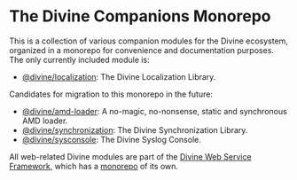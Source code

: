 # The Divine Companions Monorepo

This is a collection of various companion modules for the Divine ecosystem, organized in a monorepo for convenience and
documentation purposes. The only currently included module is:

* [@divine/localization](localization): The Divine Localization Library.

Candidates for migration to this monorepo in the future:

* [@divine/amd-loader]:      A no-magic, no-nonsense, static and synchronous AMD loader.
* [@divine/synchronization]: The Divine Synchronization Library.
* [@divine/sysconsole]:      The Divine Syslog Console.

All web-related Divine modules are part of the [Divine Web Service Framework], which has a [monorepo][@divine/wsf] of
its own.

[@divine/amd-loader]:           https://github.com/Divine-Software/divine-amd-loader
[@divine/synchronization]:      https://github.com/Divine-Software/divine-synchronization
[@divine/sysconsole]:           https://github.com/Divine-Software/sysconsole
[@divine/wsf]:                  https://github.com/Divine-Software/WSF
[Divine Web Service Framework]: https://divine-software.github.io/WSF/
